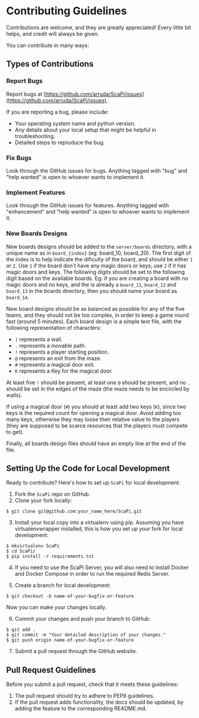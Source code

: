 # Contributing Guidelines
Contributions are welcome, and they are greatly appreciated! Every little bit helps, and credit will always be given.

You can contribute in many ways:

## Types of Contributions

### Report Bugs

Report bugs at [https://github.com/arruda/ScaPi/issues](https://github.com/arruda/ScaPi/issues).

If you are reporting a bug, please include:

* Your operating system name and python version.
* Any details about your local setup that might be helpful in troubleshooting.
* Detailed steps to reproduce the bug.

### Fix Bugs

Look through the GitHub issues for bugs. Anything tagged with "bug" and "help
wanted" is open to whoever wants to implement it.

### Implement Features

Look through the GitHub issues for features. Anything tagged with "enhancement"
and "help wanted" is open to whoever wants to implement it.

### New Boards Designs
New boards designs should be added to the `server/boards` directory, with a unique name as in `board_{index}` (eg: board_10, board_20). The first digit of the index is to help indicate the dificulty of the board, and  should be either `1` or `2`. Use `1` if the board don't have any magic doors or keys; use `2` if it has magic doors and keys. The following digits should be set to the following digit based on the available boards. Eg: if you are creating a board with no magic doors and no keys, and the is already a `board_11`, `board_12` and `board_13` in the boards directory, then you should name your board as `board_14`.

New board designs should be as balanced as possible for any of the five teams, and they should not be too complex, in order to keep a game round fast (around 5 minutes).
Each board design is a simple text file, with the following representation of characters:
* `|` represents a wall.
* `.` represents a movable path.
* `!` represents a player starting position.
* `@` represents an exit from the maze.
* `#` represents a magical door exit.
* `K` represents a Key for the magical door.

At least five `!` should be present, at least one `@` should be present, and no `.` should be set in the edges of the maze (the maze needs to be encircled by walls).

If using a magical door (`#`) you should at least add two keys (`K`), since two keys is the required count for opening a magical door. Avoid adding too many keys, otherwise they may loose their relative value to the players (they are supposed to be scarce resources that the players must compete to get).

Finally, all boards design files should have an empty line at the end of the file.

## Setting Up the Code for Local Development

Ready to contribute? Here's how to set up `ScaPi` for local development.

1. Fork the `ScaPi` repo on GitHub.
2. Clone your fork locally:
```
$ git clone git@github.com:your_name_here/ScaPi.git
```
3. Install your local copy into a virtualenv using pip. Assuming you have virtualenvwrapper installed, this is how you set up your fork for local development:
```
$ mkvirtualenv ScaPi
$ cd ScaPi/
$ pip install -r requirements.txt
```
4. If you need to use the ScaPi Server, you will also need to install Docker and Docker Compose in order to run the required Redis Server.

5. Create a branch for local development:
```
$ git checkout -b name-of-your-bugfix-or-feature
```
   Now you can make your changes locally.


6. Commit your changes and push your branch to GitHub:
```
$ git add .
$ git commit -m "Your detailed description of your changes."
$ git push origin name-of-your-bugfix-or-feature
```
7. Submit a pull request through the GitHub website.

## Pull Request Guidelines


Before you submit a pull request, check that it meets these guidelines:

1. The pull request should try to adhere to PEP8 guidelines.
2. If the pull request adds functionality, the docs should be updated, by adding the
   feature to the corresponding README.md.